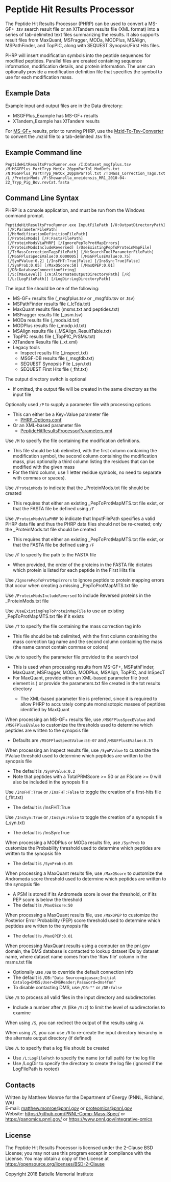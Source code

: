 # Peptide Hit Results Processor

The Peptide Hit Results Processor (PHRP) can be used to convert a MS-GF+ .tsv 
search result file or an X!Tandem results file (XML format) into a series 
of tab-delimited text files summarizing the results. It also supports 
result files from MaxQuant, MSFragger, MODa, MODPlus, MSAlign, MSPathFinder, and TopPIC,
along with SEQUEST Synopsis/First Hits files.

PHRP will insert modification symbols into the peptide sequences for modified peptides.
Parallel files are created containing sequence information, modification details,
and protein information. The user can optionally provide a modification definition 
file that specifies the symbol to use for each modification mass.

## Example Data

Example input and output files are in the Data directory:
* MSGFPlus_Example has MS-GF+ results
* XTandem_Example has X!Tandem results

For [MS-GF+](https://github.com/sangtaekim/msgfplus) results, prior to running PHRP, use the 
[Mzid-To-Tsv-Converter](https://github.com/PNNL-Comp-Mass-Spec/Mzid-To-Tsv-Converter)
to convert the .mzid file to a tab-delimited .tsv file.

## Example Command line 

```
PeptideHitResultsProcRunner.exe /I:Dataset_msgfplus.tsv /M:MSGFPlus_PartTryp_MetOx_20ppmParTol_ModDefs.txt /N:MSGFPlus_PartTryp_MetOx_20ppmParTol.txt /T:Mass_Correction_Tags.txt /L /ProteinMods /F:Shewanella_oneidensis_MR1_2010-04-22_Tryp_Pig_Bov.revCat.fasta
```

## Command Line Syntax

PHRP is a console application, and must be run from the Windows command prompt.

```
PeptideHitResultsProcRunner.exe InputFilePath [/O:OutputDirectoryPath]
 [/P:ParameterFilePath]
 [/M:ModificationDefinitionFilePath]
 [/ProteinMods] [/F:FastaFilePath]
 [/ProteinModsViaPHRP] [/IgnorePepToProtMapErrors]
 [/ProteinModsIncludeReversed] [/UseExistingPepToProteinMapFile]
 [/T:MassCorrectionTagsFilePath] [/N:SearchToolParameterFilePath] 
 [/MSGFPlusSpecEValue:0.0000005] [/MSGFPlusEValue:0.75]
 [/SynPValue:0.2] [/InsFHT:True|False] [/InsSyn:True|False]
 [/SynProb:0.05] [/MaxQScore:50] [/MaxQPEP:0.01]
 [/DB:DatabaseConnectionString]
 [/S:[MaxLevel]] [/A:AlternateOutputDirectoryPath] [/R] 
 [/L:[LogFilePath]] [/LogDir:LogDirectoryPath]
```

The input file should be one of the following:
* MS-GF+ results file (_msgfplus.tsv or _msgfdb.tsv or .tsv)
* MSPathFinder results file (_IcTda.txt)
* MaxQuant results files (msms.txt and peptides.txt)
* MSFragger results file (_psm.tsv)
* MODa results file (_moda.id.txt)
* MODPlus results file (_modp.id.txt)
* MSAlign results file (_MSAlign_ResultTable.txt)
* TopPIC results file (_TopPIC_PrSMs.txt)
* X!Tandem Results file (_xt.xml)
* Legacy tools
  * Inspect results file (_inspect.txt)
  * MSGF-DB results file (_msgfdb.txt)
  * SEQUEST Synopsis File (_syn.txt)
  * SEQUEST First Hits file (_fht.txt)

The output directory switch is optional
* If omitted, the output file will be created in the same directory as the input file

Optionally used `/P` to supply a parameter file with processing options
* This can either be a Key=Value parameter file
  * [PHRP_Options.conf](https://github.com/PNNL-Comp-Mass-Spec/PHRP/blob/master/Data/PHRP_Options.conf)
* Or an XML-based parameter file
  * [PeptideHitResultsProcessorParameters.xml](https://github.com/PNNL-Comp-Mass-Spec/PHRP/blob/master/Data/PeptideHitResultsProcessorParameters.xml)
  
Use `/M` to specify the file containing the modification definitions.
* This file should be tab delimited, with the first column containing the modification
symbol, the second column containing the modification mass, plus optionally a
third column listing the residues that can be modified with the given mass
* For the third column, use 1 letter residue symbols, no need to separate with commas or spaces).

Use `/ProteinMods` to indicate that the _ProteinMods.txt file should be created
* This requires that either an existing _PepToProtMapMTS.txt file exist, or that the FASTA file be defined using `/F`

Use `/ProteinModsViaPHRP` to indicate that InputFilePath specifies a valid PHRP data file and thus the PHRP data files should not be re-created; only the
_ProteinMods.txt file should be created
* This requires that either an existing _PepToProtMapMTS.txt file exist, or that the FASTA file be defined using `/F`

Use `/F` to specify the path to the FASTA file
* When provided, the order of the proteins in the FASTA file dictates which protein is listed for each peptide in the First Hits file

Use `/IgnorePepToProtMapErrors` to ignore peptide to protein mapping errors that occur when creating a missing _PepToProtMapMTS.txt file

Use `/ProteinModsIncludeReversed` to include Reversed proteins in the _ProteinMods.txt file

Use `/UseExistingPepToProteinMapFile` to use an existing _PepToProtMapMTS.txt file if it exists

Use `/T` to specify the file containing the mass correction tag info
* This file should be tab delimited, with the first column containing the mass correction tag name and the second column containing the mass (the name cannot contain commas or colons)

Use `/N` to specify the parameter file provided to the search tool
* This is used when processing results from MS-GF+, MSPathFinder, MaxQuant, MSFragger, MODa, MODPlus, MSAlign, TopPIC, and InSpecT
* For MaxQuant, provide either an XML-based parameter file (root element is <MaxQuantParams>) or provide the parameters.txt file created in the txt results directory
  * The XML-based parameter file is preferred, since it is required to allow PHRP to accurately compute monoisotopic masses of peptides identified by MaxQuant

When processing an MS-GF+ results file, use `/MSGFPlusSpecEValue` and `/MSGFPlusEValue` to customize the thresholds used to determine which peptides are written to the synopsis file
* Defaults are `/MSGFPlusSpecEValue:5E-07` and `/MSGFPlusEValue:0.75`

When processing an Inspect results file, use `/SynPValue` to customize the PValue threshold used to determine which peptides are written to the synopsis file
* The default is `/SynPValue:0.2` 
* Note that peptides with a TotalPRMScore >= 50 or an FScore >= 0 will also be included in the synopsis file

Use `/InsFHT:True` or `/InsFHT:False` to toggle the creation of a first-hits file (_fht.txt)
* The default is /InsFHT:True

Use `/InsSyn:True` or `/InsSyn:False` to toggle the creation of a synopsis file (_syn.txt)
* The default is /InsSyn:True

When processing a MODPlus or MODa results file, use `/SynProb` to customize the Probability threshold used to determine which peptides are written to the synopsis file
* The default is `/SynProb:0.05`

When processing a MaxQuant results file, use `/MaxQScore` to customize the Andromeda score threshold used to determine which peptides are written to the synopsis file
* A PSM is stored if its Andromeda score is over the threshold, or if its PEP score is below the threshold
* The default is `/MaxQScore:50`

When processing a MaxQuant results file, use `/MaxQPEP` to customize the Posterior Error Probability (PEP) score threshold used to determine which peptides are written to the synopsis file
* The default is `/MaxQPEP:0.01`

When processing MaxQuant results using a computer on the pnl.gov domain, the DMS database is contacted to lookup dataset IDs by dataset name, where dataset name comes from the 'Raw file' column in the msms.txt file
* Optionally use `/DB` to override the default connection info
* The default is `/DB:"Data Source=gigasax;Initial Catalog=DMS5;User=DMSReader;Password=dms4fun"`
* To disable contacting DMS, use `/DB:""` or `/DB:false`

Use `/S` to process all valid files in the input directory and subdirectories
* Include a number after `/S` (like `/S:2`) to limit the level of subdirectories to examine

When using `/S`, you can redirect the output of the results using `/A`

When using `/S`, you can use `/R` to re-create the input directory hierarchy in the alternate output directory (if defined)

Use `/L` to specify that a log file should be created
* Use `/L:LogFilePath` to specify the name (or full path) for the log file
* Use /LogDir to specify the directory to create the log file (ignored if the LogFilePath is rooted)

## Contacts

Written by Matthew Monroe for the Department of Energy (PNNL, Richland, WA) \
E-mail: matthew.monroe@pnnl.gov or proteomics@pnnl.gov \
Website: https://github.com/PNNL-Comp-Mass-Spec/ or https://panomics.pnnl.gov/ or https://www.pnnl.gov/integrative-omics

## License

The Peptide Hit Results Processor is licensed under the 2-Clause BSD License; 
you may not use this program except in compliance with the License. You may obtain 
a copy of the License at https://opensource.org/licenses/BSD-2-Clause

Copyright 2018 Battelle Memorial Institute
